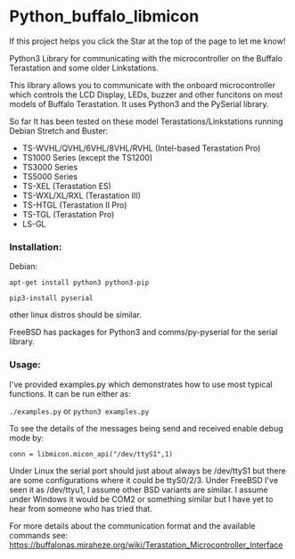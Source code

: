 # Python_buffalo_libmicon
If this project helps you click the Star at the top of the page to let me know!

Python3 Library for communicating with the microcontroller on the Buffalo Terastation and some older Linkstations.

This library allows you to communicate with the onboard microcontroller which controls the LCD Display, LEDs, buzzer and other funcitons on most models of Buffalo Terastation. It uses Python3 and the PySerial library.

So far It has been tested on these model Terastations/Linkstations running Debian Stretch and Buster:
* TS-WVHL/QVHL/6VHL/8VHL/RVHL (Intel-based Terastation Pro)
* TS1000 Series (except the TS1200)
* TS3000 Series
* TS5000 Series
* TS-XEL (Terastation ES)
* TS-WXL/XL/RXL (Terastation III)
* TS-HTGL (Terastation II Pro)
* TS-TGL (Terastation Pro)
* LS-GL


### Installation:

Debian:

`apt-get install python3 python3-pip`

`pip3-install pyserial`

other linux distros should be similar.

FreeBSD has packages for Python3 and comms/py-pyserial for the serial library.

### Usage:

I've provided examples.py which demonstrates how to use most typical functions. It can be run either as:

`./examples.py` or `python3 examples.py`

To see the details of the messages being send and received enable debug mode by:

`conn = libmicon.micon_api("/dev/ttyS1",1)`

Under Linux the serial port should just about always be /dev/ttyS1 but there are some configurations where it could be ttyS0/2/3. Under FreeBSD I've seen it as /dev/ttyu1, I assume other BSD variants are similar. I assume under Windows it would be COM2 or something similar but I have yet to hear from someone who has tried that. 

For more details about the communication format and the available commands see:
https://buffalonas.miraheze.org/wiki/Terastation_Microcontroller_Interface
